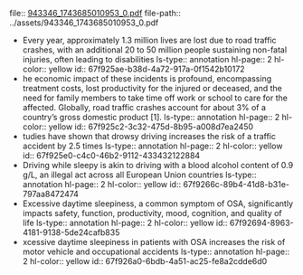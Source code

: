 file:: [943346_1743685010953_0.pdf](../assets/943346_1743685010953_0.pdf)
file-path:: ../assets/943346_1743685010953_0.pdf

- Every year, approximately 1.3 million lives are lost due to road traffic crashes, with an additional 20 to 50 million people sustaining non-fatal injuries, often leading to disabilities
  ls-type:: annotation
  hl-page:: 2
  hl-color:: yellow
  id:: 67f925ae-b38d-4a72-917a-0f1542b10172
- he economic impact of these incidents is profound, encompassing treatment costs, lost productivity for the injured or deceased, and the need for family members to take time off work or school to care for the affected. Globally, road traffic crashes account for about 3% of a country’s gross domestic product [1].
  ls-type:: annotation
  hl-page:: 2
  hl-color:: yellow
  id:: 67f925c2-3c32-475d-8b95-a008d7ea2450
- tudies have shown that drowsy driving increases the risk of a traffic accident by 2.5 times
  ls-type:: annotation
  hl-page:: 2
  hl-color:: yellow
  id:: 67f925e0-c4c0-46b2-9112-433432122884
- Driving while sleepy is akin to driving with a blood alcohol content of 0.9 g/L, an illegal act across all European Union countries
  ls-type:: annotation
  hl-page:: 2
  hl-color:: yellow
  id:: 67f9266c-89b4-41d8-b31e-797aa8472474
- Excessive daytime sleepiness, a common symptom of OSA, significantly impacts safety, function, productivity, mood, cognition, and quality of life
  ls-type:: annotation
  hl-page:: 2
  hl-color:: yellow
  id:: 67f92694-8963-4181-9138-5de24cafb835
- xcessive daytime sleepiness in patients with OSA increases the risk of motor vehicle and occupational accidents
  ls-type:: annotation
  hl-page:: 2
  hl-color:: yellow
  id:: 67f926a0-6bdb-4a51-ac25-fe8a2cdde6d0